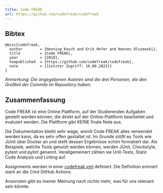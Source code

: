 ```yaml
---
title: Code FREAK
url: https://github.com/codefreak/codefreak
---
```


## Bibtex

```
@misc{codefreak, 
  author        = {Henning Kasch and Erik Hofer and Hannes Olszewski},
  title         = {Code FREAK},
  year          = {2018},
  howpublished  = {https://github.com/codefreak/codefreak},
  note          = {[Letzter Zugriff: 16.06.2023]}
}
```

*Anmerkung: Die angegebenen Autoren sind die drei Personen, die den Großteil der Commits im Repository haben.*

## Zusammenfassung

Code FREAK ist eine Online Plattform, auf der Studierenden Aufgaben gestellt werden können, die direkt auf der Online-Plattform bearbeitet und evaluiert werden. Die Plattform gibt KEINE finale Note aus.

Die Dokumentation bleibt sehr wage, womit Code FREAK alles verwendet werden kann, da es sehr offen gestaltet ist. Im Grunde stößt es Tools wie JUnit über Docker an und stellt dessen Ergebnisse schön formatiert dar. Als Beispiele, welche Tools genutzt werden können, werden JUnit, Checkstyle, pytest und pylint genannt. Verallgemeinert zählen sie Unit-Tests, Static Code Analysis und Linting auf.

Assignments werden in einer [codefreak.yml](https://docs.codefreak.org/codefreak/for-teachers/assignments.html#_add_code_freak_configuration) definiert. Die Definition erinnert stark an die Cmd GitHub Actions.

Ansonsten gibt es meiner Meinung nach nichts mehr, was für uns relevant sein könnte.
